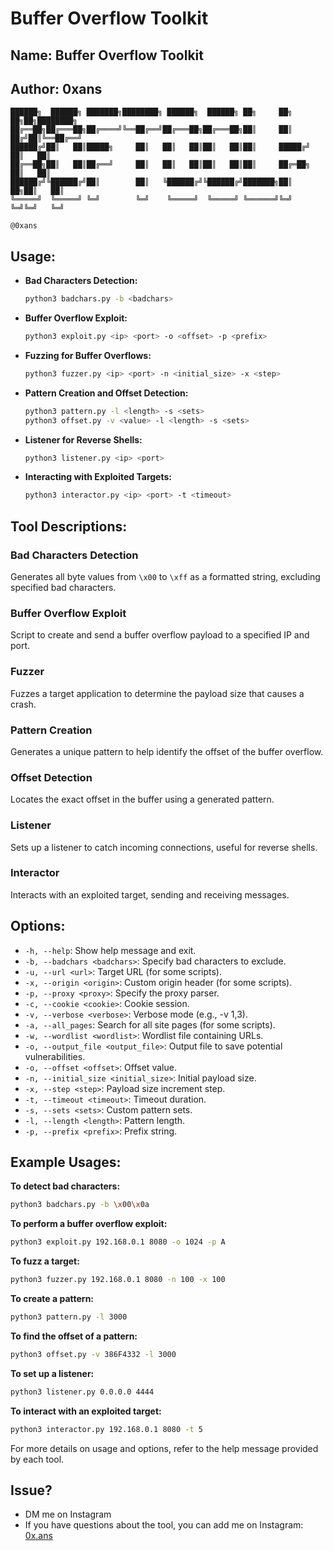 # Buffer Overflow Toolkit
## Name: Buffer Overflow Toolkit
## Author: 0xans

```
██████╗  ██████╗ ███████╗████████╗ ██████╗  ██████╗ ██╗     ██╗  ██╗██╗████████╗
██╔══██╗██╔═══██╗██╔════╝╚══██╔══╝██╔═══██╗██╔═══██╗██║     ██║ ██╔╝██║╚══██╔══╝
██████╔╝██║   ██║█████╗     ██║   ██║   ██║██║   ██║██║     █████╔╝ ██║   ██║   
██╔══██╗██║   ██║██╔══╝     ██║   ██║   ██║██║   ██║██║     ██╔═██╗ ██║   ██║   
██████╔╝╚██████╔╝██║        ██║   ╚██████╔╝╚██████╔╝███████╗██║  ██╗██║   ██║   
╚═════╝  ╚═════╝ ╚═╝        ╚═╝    ╚═════╝  ╚═════╝ ╚══════╝╚═╝  ╚═╝╚═╝   ╚═╝
                                                                 @0xans
```

## Usage:
- **Bad Characters Detection:**
  ```sh
  python3 badchars.py -b <badchars>
  ```
- **Buffer Overflow Exploit:**
  ```sh
  python3 exploit.py <ip> <port> -o <offset> -p <prefix>
  ```
- **Fuzzing for Buffer Overflows:**
  ```sh
  python3 fuzzer.py <ip> <port> -n <initial_size> -x <step>
  ```
- **Pattern Creation and Offset Detection:**
  ```sh
  python3 pattern.py -l <length> -s <sets>
  python3 offset.py -v <value> -l <length> -s <sets>
  ```
- **Listener for Reverse Shells:**
  ```sh
  python3 listener.py <ip> <port>
  ```
- **Interacting with Exploited Targets:**
  ```sh
  python3 interactor.py <ip> <port> -t <timeout>
  ```

## Tool Descriptions:
### Bad Characters Detection
Generates all byte values from `\x00` to `\xff` as a formatted string, excluding specified bad characters.

### Buffer Overflow Exploit
Script to create and send a buffer overflow payload to a specified IP and port.

### Fuzzer
Fuzzes a target application to determine the payload size that causes a crash.

### Pattern Creation
Generates a unique pattern to help identify the offset of the buffer overflow.

### Offset Detection
Locates the exact offset in the buffer using a generated pattern.

### Listener
Sets up a listener to catch incoming connections, useful for reverse shells.

### Interactor
Interacts with an exploited target, sending and receiving messages.

## Options:
- `-h, --help`: Show help message and exit.
- `-b, --badchars <badchars>`: Specify bad characters to exclude.
- `-u, --url <url>`: Target URL (for some scripts).
- `-x, --origin <origin>`: Custom origin header (for some scripts).
- `-p, --proxy <proxy>`: Specify the proxy parser.
- `-c, --cookie <cookie>`: Cookie session.
- `-v, --verbose <verbose>`: Verbose mode (e.g., -v 1,3).
- `-a, --all_pages`: Search for all site pages (for some scripts).
- `-w, --wordlist <wordlist>`: Wordlist file containing URLs.
- `-o, --output_file <output_file>`: Output file to save potential vulnerabilities.
- `-o, --offset <offset>`: Offset value.
- `-n, --initial_size <initial_size>`: Initial payload size.
- `-x, --step <step>`: Payload size increment step.
- `-t, --timeout <timeout>`: Timeout duration.
- `-s, --sets <sets>`: Custom pattern sets.
- `-l, --length <length>`: Pattern length.
- `-p, --prefix <prefix>`: Prefix string.

## Example Usages:
**To detect bad characters:**
```sh
python3 badchars.py -b \x00\x0a
```

**To perform a buffer overflow exploit:**
```sh
python3 exploit.py 192.168.0.1 8080 -o 1024 -p A
```

**To fuzz a target:**
```sh
python3 fuzzer.py 192.168.0.1 8080 -n 100 -x 100
```

**To create a pattern:**
```sh
python3 pattern.py -l 3000
```

**To find the offset of a pattern:**
```sh
python3 offset.py -v 386F4332 -l 3000
```

**To set up a listener:**
```sh
python3 listener.py 0.0.0.0 4444
```

**To interact with an exploited target:**
```sh
python3 interactor.py 192.168.0.1 8080 -t 5
```

For more details on usage and options, refer to the help message provided by each tool.

## Issue?
- DM me on Instagram
- If you have questions about the tool, you can add me on Instagram: [0x.ans](https://instagram.com/0x.ans)

